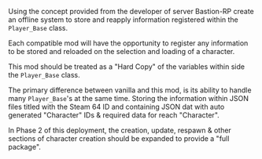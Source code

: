 Using the concept provided from the developer of server Bastion-RP create an offline system to store and reapply information registered within the `Player_Base` class.

Each compatible mod will have the opportunity to register any information to be stored and reloaded on the selection and loading of a character.

This mod should be treated as a "Hard Copy" of the variables within side the `Player_Base` class.

The primary difference between vanilla and this mod, is its ability to handle many `Player_Base`'s at the same time.
Storing the information within JSON files titled with the Steam 64 ID and containing JSON dat with auto generated "Character" IDs & required data for reach "Character".

In Phase 2 of this deployment, the creation, update, respawn & other sections of character creation should be expanded to provide a "full package".